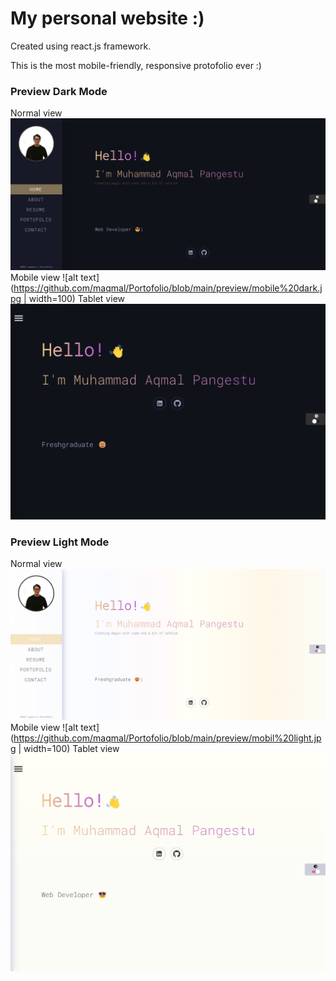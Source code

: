 # My personal website :)

Created using react.js framework.

This is the most mobile-friendly, responsive protofolio ever :)

### Preview Dark Mode

Normal view
![alt text](https://github.com/maqmal/Portofolio/blob/main/preview/normal%20dark.png)
Mobile view
![alt text](https://github.com/maqmal/Portofolio/blob/main/preview/mobile%20dark.jpg | width=100)
Tablet view
![alt text](https://github.com/maqmal/Portofolio/blob/main/preview/tablet%20dark.png)

### Preview Light Mode

Normal view
![alt text](https://github.com/maqmal/Portofolio/blob/main/preview/normal%20light.png)
Mobile view
![alt text](https://github.com/maqmal/Portofolio/blob/main/preview/mobil%20light.jpg | width=100)
Tablet view
![alt text](https://github.com/maqmal/Portofolio/blob/main/preview/tablet%20light.png)
